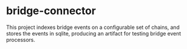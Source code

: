 # bridge-connector

This project indexes bridge events on a configurable set of chains, and stores the events in sqlite, producing an artifact for testing bridge event processors. 
